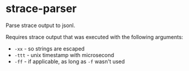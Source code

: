# strace-parser

Parse strace output to jsonl.

Requires strace output that was executed with the following arguments:

* `-xx` - so strings are escaped
* `-ttt` - unix timestamp with microsecond
* `-ff` - if applicable, as long as `-f` wasn't used
